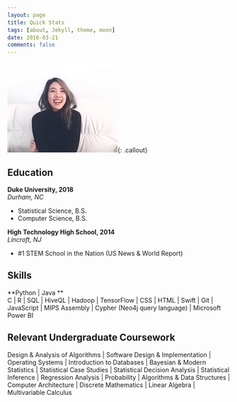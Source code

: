 ```yaml
---
layout: page
title: Quick Stats
tags: [about, Jekyll, theme, moon]
date: 2016-03-21
comments: false
---
```

<!--
<style>
.callout {float:left; display:block;}
</style>
-->

![AuthorPhoto](authorphoto.jpeg){: .callout}

<center><a class="btn zoombtn" href="{{site.url}}"><i class="fa fa-home"></i></a></center>

<!-- <img src="authorphoto.png" alt="{{ site.title }} photo" img style="float: right;"> -->



## Education
**Duke University, 2018**  
*Durham, NC*
* Statistical Science, B.S.
* Computer Science, B.S.
<!-- * 3.7/4.0   -->

**High Technology High School, 2014**  
*Lincroft, NJ*
* #1 STEM School in the Nation (US News & World Report)
<!-- * 96.5/100 -->

## Skills  
**Python | Java **  
C | R | SQL | HiveQL | Hadoop | TensorFlow | CSS | HTML | Swift | Git | JavaScript | MIPS Assembly | Cypher (Neo4j query language) | Microsoft Power BI

## Relevant Undergraduate Coursework
Design & Analysis of Algorithms | Software Design & Implementation | Operating Systems | Introduction to Databases | Bayesian & Modern Statistics | Statistical Case Studies | Statistical Decision Analysis | Statistical Inference | Regression Analysis | Probability | Algorithms & Data Structures | Computer Architecture | Discrete Mathematics | Linear Algebra | Multivariable Calculus

<!-- {% capture images %}
    skills/python.png skills/java.png skills/c.png skills/r.png
{% endcapture %}
{% include gallery images=images caption="Screenshots of Moon Theme" cols=4 %} -->

<!-- See a [live version of Moon](http://taylantatli.github.io/Moon) hosted on GitHub. -->
<!-- 
## Getting Started

To learn how to install and use this theme check out the [Setup Guide](http://taylantatli.me/Moon/moon-theme/) for more information.
      
[Install Moon](https://github.com/TaylanTatli/Moon){: .btn} -->
